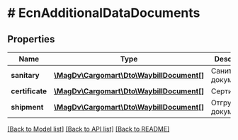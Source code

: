 # # EcnAdditionalDataDocuments

## Properties

Name | Type | Description | Notes
------------ | ------------- | ------------- | -------------
**sanitary** | [**\MagDv\Cargomart\Dto\WaybillDocument[]**](WaybillDocument.md) | Санитарные документы | [optional]
**certificate** | [**\MagDv\Cargomart\Dto\WaybillDocument[]**](WaybillDocument.md) | Сертификаты | [optional]
**shipment** | [**\MagDv\Cargomart\Dto\WaybillDocument[]**](WaybillDocument.md) | Отгрузочные документы | [optional]

[[Back to Model list]](../../README.md#models) [[Back to API list]](../../README.md#endpoints) [[Back to README]](../../README.md)
